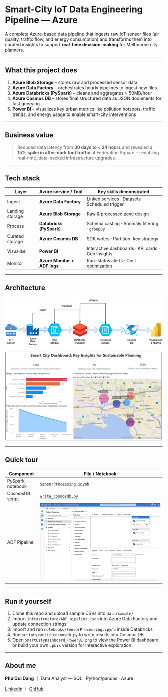 # Smart-City IoT Data Engineering Pipeline — Azure

A complete Azure-based data pipeline that ingests raw IoT sensor files (air quality, traffic flow, and energy consumption) and transforms them into curated insights to support **real-time decision-making** for Melbourne city planners.

---

## What this project does

1. **Azure Blob Storage** – stores raw and processed sensor data  
2. **Azure Data Factory** – orchestrates hourly pipelines to ingest new files  
3. **Azure Databricks (PySpark)** – cleans and aggregates ≈ 50MB/hour  
4. **Azure Cosmos DB** – stores final structured data as JSON documents for fast querying  
5. **Power BI** – visualizes key urban metrics like pollution hotspots, traffic trends, and energy usage to enable smart-city interventions

---

## Business value

> Reduced data latency from **30 days to < 24 hours** and revealed a **15% spike in after-dark foot traffic** at Federation Square — enabling real-time, data-backed infrastructure upgrades.

---

## Tech stack

| Layer             | Azure service / Tool           | Key skills demonstrated                              |
|------------------|--------------------------------|------------------------------------------------------|
| Ingest           | **Azure Data Factory**         | Linked services · Datasets · Scheduled trigger       |
| Landing storage  | **Azure Blob Storage**         | Raw & processed zone design                          |
| Process          | **Databricks (PySpark)**       | Schema casting · Anomaly filtering · `groupBy`       |
| Curated storage  | **Azure Cosmos DB**            | SDK writes · Partition-key strategy                  |
| Visualise        | **Power BI**                   | Interactive dashboards · KPI cards · Geo insights    |
| Monitor          | **Azure Monitor + ADF logs**   | Run-status alerts · Cost optimization                |

---

## Architecture

![Architecture Diagram](SmartCityPipeline.png)

![Smart City Dashboard PowerBI](SmartCItyDashboard_PowerBI.png)

---

## Quick tour

| Component           | File / Notebook                                     |
|--------------------|------------------------------------------------------|
| PySpark notebook   | [`SensorProcessing.ipynb`](SensorProcessing.ipynb)   |
| CosmosDB script    | [`write_cosmosdb.py`](write_cosmosdb.py)             |
| ADF Pipeline       | ![ADF Pipeline](adf_pipeline.png)                    |

---

## Run it yourself

1. Clone this repo and upload sample CSVs into `data/sample/`  
2. Import `infrastructure/ADF_pipeline.json` into Azure Data Factory and update connection strings  
3. Import and run `notebooks/SensorProcessing.ipynb` inside Databricks  
4. Run `scripts/write_cosmosdb.py` to write results into Cosmos DB  
5. Open `SmartCItyDashboard_PowerBI.png` to view the Power BI dashboard or build your own `.pbix` version for interactive exploration  

---

## About me

**Phu Qui Dang** ｜ Data Analyst — SQL · Python/pandas · Azure  

[LinkedIn](https://www.linkedin.com/in/phuquidang/) ｜ [GitHub](https://github.com/dangquii)
